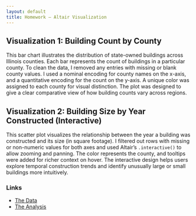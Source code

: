 ```yaml
---
layout: default
title: Homework – Altair Visualization
---
```


## Visualization 1: Building Count by County

This bar chart illustrates the distribution of state-owned buildings across Illinois counties. Each bar represents the count of buildings in a particular county. To clean the data, I removed any entries with missing or blank county values. I used a nominal encoding for county names on the x-axis, and a quantitative encoding for the count on the y-axis. A unique color was assigned to each county for visual distinction. The plot was designed to give a clear comparative view of how building counts vary across regions.

## Visualization 2: Building Size by Year Constructed (Interactive)

This scatter plot visualizes the relationship between the year a building was constructed and its size (in square footage). I filtered out rows with missing or non-numeric values for both axes and used Altair’s `.interactive()` to allow zooming and panning. The color represents the county, and tooltips were added for richer context on hover. The interactive design helps users explore temporal construction trends and identify unusually large or small buildings more intuitively.

### Links  
- [The Data](https://raw.githubusercontent.com/UIUC-iSchool-DataViz/is445_data/main/building_inventory.csv)  
- [The Analysis](https://github.com/Mallikarjun-2001/Data-Viz-hw5/blob/main/building_plots.ipynb)
